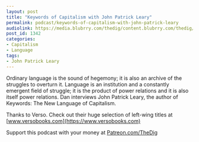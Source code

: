 ```yaml
---
layout: post
title: "Keywords of Capitalism with John Patrick Leary"
permalink: podcast/keywords-of-capitalism-with-john-patrick-leary
audiolink: https://media.blubrry.com/thedig/content.blubrry.com/thedig/The_Dig-Ep_215-Leary.mp3
post_id: 1342
categories: 
- Capitalism
- Language
tags: 
- John Patrick Leary
---
```


Ordinary language is the sound of hegemony; it is also an archive of the struggles to overturn it. Language is an institution and a constantly emergent field of struggle; it is the product of power relations and it is also itself power relations. Dan interviews John Patrick Leary, the author of Keywords: The New Language of Capitalism.

Thanks to Verso. Check out their huge selection of left-wing titles at 
[www.versobooks.com](https://www.versobooks.com)

Support this podcast with your money at 
[Patreon.com/TheDig](https://Patreon.com/TheDig)